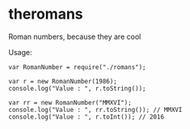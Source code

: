 # theromans
Roman numbers, because they are cool

Usage:
~~~~
var RomanNumber = require("./romans");

var r = new RomanNumber(1986);
console.log("Value : ", r.toString());

var rr = new RomanNumber("MMXVI");
console.log("Value : ", rr.toString()); // MMXVI
console.log("Value : ", r.toInt()); // 2016
~~~~
